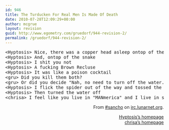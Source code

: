 ```yaml
---
id: 946
title: The Turducken For Real Men Is Made Of Death
date: 2010-07-28T12:09:29+00:00
author: mcgrue
layout: revision
guid: http://www.egometry.com/gruedorf/944-revision-2/
permalink: /gruedorf/944-revision-2/
---
```

<pre>&lt;Hyptosis&gt; Nice, there was a copper head asleep ontop of the turnoff to our main water vein.
&lt;Hyptosis&gt; And, ontop of the snake
&lt;Hyptosis&gt; I shit you not
&lt;Hyptosis&gt; A fucking Brown Recluse
&lt;Hyptosis&gt; It was like a poison cocktail
&lt;gru&gt; Did you kill them both?
&lt;gru&gt; Or did you decide "Nah, no need to turn off the water."
&lt;Hyptosis&gt; I flick the spider out of the way and tossed the snake into the grass
&lt;Hyptosis&gt; Then turned the water off
&lt;chrisa&gt; I feel like you live in "MANmerica" and I live in some pansy ass settlement within it</pre>

<p style="text-align: right;">
  From <a href="irc://irc.lunarnet.org:4444/#sancho" target="_new">#sancho</a> on <a href="irc://irc.lunarnet.org:4444/#sancho" target="_new">irc.lunarnet.org</a>.
</p>

<p style="text-align: right;">
  <a href="http://www.lorestrome.com/" target="_new">Hyptosis&#8217;s homepage</a><br /> <a href="http://nullcode.org/" target="_new">chrisa&#8217;s homepage</a>
</p>